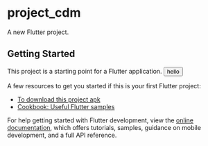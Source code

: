# project_cdm

A new Flutter project.

## Getting Started

This project is a starting point for a Flutter application.
<button>hello</button>

A few resources to get you started if this is your first Flutter project:

- [To download this project apk](https://docs.flutter.dev/get-started/codelab)
- [Cookbook: Useful Flutter samples](https://docs.flutter.dev/cookbook)

For help getting started with Flutter development, view the
[online documentation](https://docs.flutter.dev/), which offers tutorials,
samples, guidance on mobile development, and a full API reference.
